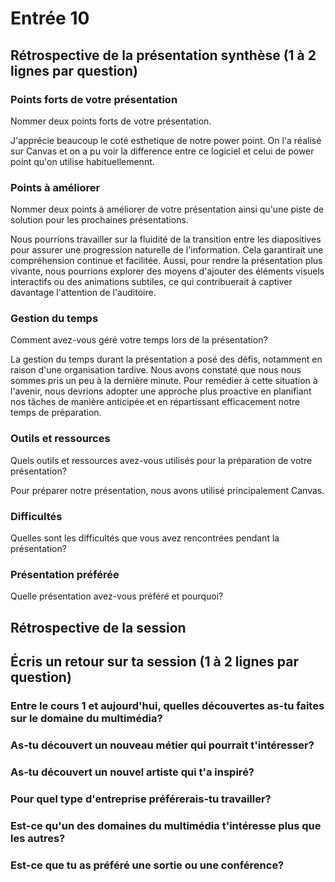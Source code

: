 # Entrée 10
## Rétrospective de la présentation synthèse (1 à 2 lignes par question)

### Points forts de votre présentation 
Nommer deux points forts de votre présentation.

J'apprécie beaucoup le coté esthetique de notre power point. On l'a réalisé sur Canvas et on a pu voir la difference entre ce logiciel et celui de power point qu'on utilise habituellemennt.

### Points à améliorer
Nommer deux points à améliorer de votre présentation ainsi qu'une piste de solution pour les prochaines présentations. 

Nous pourrions travailler sur la fluidité de la transition entre les diapositives pour assurer une progression naturelle de l'information. Cela garantirait une compréhension continue et facilitée. Aussi, pour rendre la présentation plus vivante, nous pourrions explorer des moyens d'ajouter des éléments visuels interactifs ou des animations subtiles, ce qui contribuerait à captiver davantage l'attention de l'auditoire.

### Gestion du temps
Comment avez-vous géré votre temps lors de la présentation?

La gestion du temps durant la présentation a posé des défis, notamment en raison d'une organisation tardive. Nous avons constaté que nous nous sommes pris un peu à la dernière minute. Pour remédier à cette situation à l'avenir, nous devrions adopter une approche plus proactive en planifiant nos tâches de manière anticipée et en répartissant efficacement notre temps de préparation.

### Outils et ressources
Quels outils et ressources avez-vous utilisés pour la préparation de votre présentation?

Pour préparer notre présentation, nous avons utilisé principalement Canvas.

### Difficultés
Quelles sont les difficultés que vous avez rencontrées pendant la présentation?

### Présentation préférée
Quelle présentation avez-vous préféré et pourquoi?

## Rétrospective de la session
## Écris un retour sur ta session (1 à 2 lignes par question)

### Entre le cours 1 et aujourd'hui, quelles découvertes as-tu faites sur le domaine du multimédia? 

### As-tu découvert un nouveau métier qui pourrait t'intéresser? 

### As-tu découvert un nouvel artiste qui t'a inspiré? 

### Pour quel type d'entreprise préférerais-tu travailler? 

### Est-ce qu'un des domaines du multimédia t'intéresse plus que les autres? 

### Est-ce que tu as préféré une sortie ou une conférence?
